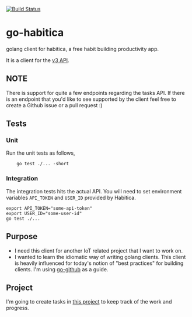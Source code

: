 [![Build
Status](https://travis-ci.org/wfernandes/go-habitica.svg?branch=master)](https://travis-ci.org/wfernandes/go-habitica)

# go-habitica
golang client for habitica, a free habit building productivity app.

It is a client for the [v3 API](https://habitica.com/apidoc/).

## NOTE
There is support for quite a few endpoints regarding the tasks API.
If there is an endpoint that you'd like to see supported by the client feel
free to create a Github issue or a pull request :)

## Tests
### Unit
Run the unit tests as follows,
```
    go test ./... -short
```
### Integration
The integration tests hits the actual API. You will need to set environment
variables `API_TOKEN` and `USER_ID` provided by Habitica.
```
export API_TOKEN="some-api-token"
export USER_ID="some-user-id"
go test ./...
```

## Purpose
- I need this client for another IoT related project that I want to work on.
- I wanted to learn the idiomatic way of writing golang clients.
  This client is heavily influenced for today's notion of "best practices" for building clients.
  I'm using [go-github](https://github.com/google/go-github) as a guide.

## Project
I'm going to create tasks in [this project](https://github.com/wfernandes/go-habitica/projects/1)
to keep track of the work and progress.
